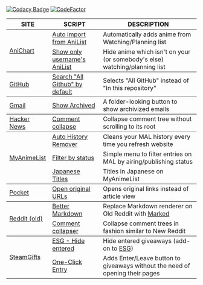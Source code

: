 [![Codacy Badge](https://app.codacy.com/project/badge/Grade/37b6bdcf961c4fc5ac6049c53fcbdffb)](https://www.codacy.com/gh/Jorengarenar/UserScripts/dashboard?utm_source=github.com&amp;utm_medium=referral&amp;utm_content=Jorengarenar/UserScripts&amp;utm_campaign=Badge_Grade)
[![CodeFactor](https://www.codefactor.io/repository/github/jorengarenar/userscripts/badge)](https://www.codefactor.io/repository/github/jorengarenar/userscripts)

<table>
  <thead>
    <tr>
      <th>SITE</th>
      <th>SCRIPT</th>
      <th>DESCRIPTION</th>
    </tr>
  </thead>
  <tbody> <!-- AniChart -->
    <tr><td rowspan=0><a href="https://anichart.net">AniChart</a></td></tr>
    <tr>
      <td><a href="https://github.com/Jorengarenar/userscripts/raw/master/AniChart/Auto_import_from_AniList.user.js">Auto import from AniList</a></td>
      <td>Automatically adds anime from Watching/Planning list</td>
    </tr>
    <tr> <!-- no zebra --> </tr>
    <tr>
      <td><a href="https://github.com/Jorengarenar/userscripts/raw/master/AniChart/Show_only_from_AniList.user.js">Show only username's AniList</a></td>
      <td>Hide anime which isn't on your (or somebody's else) watching/planning list</td>
    </tr>
    <tr> <!-- no zebra --> </tr>
  </tbody>
  <tbody> <!-- GitHub -->
    <tr><td rowspan=0><a href="https://github.com">GitHub</a></td></tr>
    <tr>
      <td><a href="https://github.com/Jorengarenar/userscripts/raw/master/GitHub/Search_All_Github_by_default.user.js">Search "All Github" by default</a></td>
      <td>Selects "All GitHub" instead of "In this repository"</td>
    </tr>
    <tr> <!-- no zebra --> </tr>
  </tbody>
  <tbody> <!-- Gmail -->
    <tr><td rowspan=0><a href="http://mail.google.com">Gmail</a></td></tr>
    <tr>
      <td><a href="https://github.com/Jorengarenar/userscripts/raw/master/Gmail/Show_Archived.user.js">Show Archived</a></td>
      <td>A folder-looking button to show archivized emails</td>
    </tr>
    <tr> <!-- no zebra --> </tr>
  </tbody>
  <tbody> <!-- Hacker News -->
    <tr><td rowspan=0><a href="https://news.ycombinator.com/">Hacker News</a></td></tr>
    <tr>
      <td><a href="https://github.com/Jorengarenar/userscripts/raw/master/HackerNews/Comment_collapse.user.js">Comment collapse</a></td>
      <td>Collapse comment tree without scrolling to its root</td>
    </tr>
    <tr> <!-- no zebra --> </tr>
  </tbody>
  <tbody> <!-- MyAnimeList -->
    <tr><td rowspan=0><a href="https://myanimelist.net">MyAnimeList</a></td></tr>
    <tr>
      <td><a href="https://github.com/Jorengarenar/userscripts/raw/master/MyAnimeList/Auto_History_Remover.user.js">Auto History Remover</a></td>
      <td>Cleans your MAL history every time you refresh website</td>
    </tr>
    <tr> <!-- no zebra --> </tr>
    <tr>
      <td><a href="https://github.com/Jorengarenar/userscripts/raw/master/MyAnimeList/Filter_by_status.user.js">Filter by status</a></td>
      <td>Simple menu to filter entries on MAL by airing/publishing status</td>
    </tr>
    <tr> <!-- no zebra --> </tr>
    <tr>
      <td><a href="https://github.com/Jorengarenar/userscripts/raw/master/MyAnimeList/Japanese_Titles.user.js">Japanese Titles</a></td>
      <td>Titles in Japanese on MyAnimeList</td>
    </tr>
    <tr> <!-- no zebra --> </tr>
  </tbody>
  <tbody> <!-- Pocket -->
    <tr><td rowspan=0><a href="https://app.getpocket.com">Pocket</a></td></tr>
    <tr>
      <td><a href="https://github.com/Jorengarenar/userscripts/raw/master/Pocket/Open_original_URLs.user.js">Open original URLs</a></td>
      <td>Opens original links instead of article view</td>
    </tr>
    <tr> <!-- no zebra --> </tr>
  </tbody>
  <tbody> <!-- Reddit (old) -->
    <tr><td rowspan=0><a href="https://old.reddit.com">Reddit (old)</a></td></tr>
    <tr>
      <td><a href="https://github.com/Jorengarenar/userscripts/raw/master/Reddit/Better_Markdown.user.js">Better Markdown</a></td>
      <td>Replace Markdown renderer on Old Reddit with <a href="https://marked.js.org/">Marked</a></td>
    </tr>
    <tr> <!-- no zebra --> </tr>
    <tr>
      <td><a href="https://github.com/Jorengarenar/userscripts/raw/master/Reddit/Comment_collapser.user.js">Comment collapser</a></td>
      <td>Collapse comment trees in fashion similar to New Reddit</td>
    </tr>
    <tr> <!-- no zebra --> </tr>
  </tbody>
  <tbody> <!-- SteamGifts -->
    <tr><td rowspan=0><a href="https://www.steamgifts.com">SteamGifts</a></td></tr>
    <tr>
      <td><a href="https://github.com/Jorengarenar/userscripts/raw/master/SteamGifts/ESG_Hide_entered.user.js">ESG - Hide entered</a></td>
      <td>Hide entered giveaways (add-on to <a href="https://github.com/nandee95/Extended_Steamgifts">ESG</a>)</td>
    </tr>
    <tr> <!-- no zebra --> </tr>
    <tr>
      <td><a href="https://github.com/Jorengarenar/userscripts/raw/master/SteamGifts/One-Click_Entry.user.js">One-Click Entry</a></td>
      <td>Adds Enter/Leave button to giveaways without the need of opening their pages</td>
    </tr>
  </tbody>
</table>
